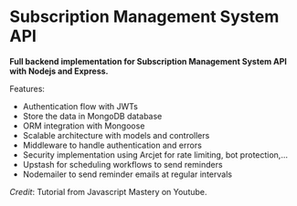 # Subscription Management System API

**Full backend implementation for Subscription Management System API with Nodejs and Express.**

Features:
- Authentication flow with JWTs
- Store the data in MongoDB database
- ORM integration with Mongoose
- Scalable architecture with models and controllers
- Middleware to handle authentication and errors
- Security implementation using Arcjet for rate limiting, bot protection,...
- Upstash for scheduling workflows to send reminders
- Nodemailer to send reminder emails at regular intervals


*Credit*: Tutorial from Javascript Mastery on Youtube.
